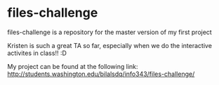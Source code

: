 # files-challenge
files-challenge is a repository for the master version of my first project

Kristen is such a great TA so far, especially when we do the interactive activites in class!! :D

My project can be found at the following link:
http://students.washington.edu/bilalsdq/info343/files-challenge/
